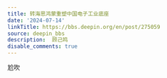 ```yaml
---
title: 转海思鸿蒙重塑中国电子工业底座
date: '2024-07-14'
linkTitle: https://bbs.deepin.org/en/post/275059
source: deepin_bbs
description:  顾己鸣 
disable_comments: true
---
```

尬吹
